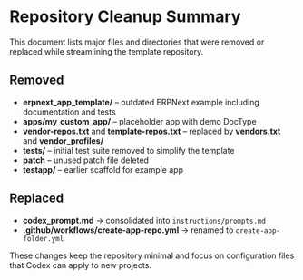 # Repository Cleanup Summary

This document lists major files and directories that were removed or replaced while streamlining the template repository.

## Removed

- **erpnext_app_template/** – outdated ERPNext example including documentation and tests
- **apps/my_custom_app/** – placeholder app with demo DocType
- **vendor-repos.txt** and **template-repos.txt** – replaced by **vendors.txt** and **vendor_profiles/**
- **tests/** – initial test suite removed to simplify the template
- **patch** – unused patch file deleted
- **testapp/** – earlier scaffold for example app

## Replaced

- **codex_prompt.md** → consolidated into `instructions/prompts.md`
- **.github/workflows/create-app-repo.yml** → renamed to `create-app-folder.yml`

These changes keep the repository minimal and focus on configuration files that Codex can apply to new projects.
